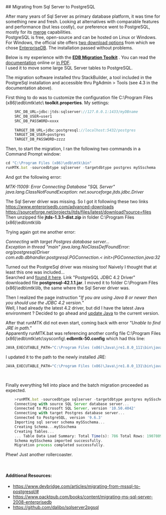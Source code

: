 <div markdown=1>
## Migrating from Sql Server to PostgreSQL


After many years of Sql Server as primary database platform, it was time for something new and fresh. Looking at alternatives with comparable features and performance (but less costly), our preference went to PostgreSQL, mostly for its [merge](https://www.postgresql.org/docs/current/static/sql-insert.html) capabilities.  
PostgreSQL is free, open-source and can be hosted on Linux or Windows. For Windows, the official site offers [two download options](https://www.postgresql.org/download/windows/) from which we chose [EnterpriseDB](http://www.enterprisedb.com/products/pgdownload.do#windows).  The installation passed without problems.

Below is my experience with the [**EDB Migration Toolkit**](https://www.enterprisedb.com/products/edb-postgres-platform/edb-migration-toolkit) . 
You can 
read the [documentation](https://www.enterprisedb.com/resources/edb-product-documentation/edb-postgres-migration-toolkit-guide-96) online or [in PDF](https://get.enterprisedb.com/docs/EDB_Postgres_Migration_Guide_v50.0.3.pdf).  
I used it to move some large SQL Server tables to PostgreSQL.

The migration software installed thru StackBuilder, a tool included in the PostgreSql installation and accessible thru PgAdmin > Tools (see 4.3 in the documentation above).

First thing to do was to customize the configuration file C:\Program Files (x86)\edb\mtk\etc\ **toolkit.properties**. My settings:
```javascript
	SRC_DB_URL=jdbc:jtds:sqlserver://127.0.0.1:1433/myDBname
	SRC_DB_USER=user1
	SRC_DB_PASSWORD=xxxx
	
	TARGET_DB_URL=jdbc:postgresql://localhost:5432/postgres
	TARGET_DB_USER=postgres
	TARGET_DB_PASSWORD=zzzz
```
Then, to start the migration, I ran the following two commands in a Command Prompt window:
```javascript
cd "C:\Program Files (x86)\edb\mtk\bin"  
runMTK.bat -sourcedbtype sqlserver -targetdbtype postgres mySSschema
```
And got the following error:

_MTK-11009: Error Connecting Database "SQL Server"_  
_java.lang.ClassNotFoundException: net.sourceforge.jtds.jdbc.Driver_

The Sql Server driver was missing.  So I got it following these two links
https://www.enterprisedb.com/advanced-downloads
https://sourceforge.net/projects/jtds/files/latest/download?source=files  
Then unzipped file __jtds-1.3.1-dist.zip__ in folder C:\Program Files (x86)\edb\mtk\lib	

Trying again got me another error:

_Connecting with target Postgres database server...  
Exception in thread "main" java.lang.NoClassDefFoundError: org/postgresql/Driver  
 com.edb.dbhandler.postgresql.PGConnection.< init>(PGConnection.java:32_

Turned out the PostgreSql driver was missing too!  Naively I thought that at least this one was included...  
Searched and [found it here](https://jdbc.postgresql.org/download.html). Link "PostgreSQL JDBC 4.2 Driver" downloaded file __postgresql-42.1.1.jar__.
I moved it to folder C:\Program Files (x86)\edb\mtk\lib, the same where the Sql Server driver was.

Then I realized the page instruction "_If you are using Java 8 or newer then you should use the JDBC 4.2 version._"  
Well, I had already the latest 4.2 driver, but did I have the latest Java environment ?
Decided to go ahead and [update Java](https://www.java.com/en/download/) to the current version.

After that runMTK did not even start, coming back with error _"Unable to find JRE in path."_  
Apparently runMTK.bat was referencing another config file C:\Program Files (x86)\edb\mtk\etc\sysconfig\ **edbmtk-50.config**
which had this line:
```javascript
JAVA_EXECUTABLE_PATH="C:\Program Files (x86)\Java\jre1.8.0_111\bin\java.exe"
```
I updated it to the path to the newly installed JRE:
```javascript
JAVA_EXECUTABLE_PATH="C:\Program Files (x86)\Java\jre1.8.0_131\bin\java.exe"
``` 
&nbsp;

Finally everything fell into place and the batch migration proceeded as expected.
```javascript
	>runMTK.bat -sourcedbtype sqlserver -targetdbtype postgres mySSschema
	Connecting with source SQL Server database server...
	Connected to Microsoft SQL Server, version '10.50.4042'
	Connecting with target Postgres database server...
	Connected to PostgreSQL, version '9.6.3'
	Importing sql server schema mySSschema...
	Creating Schema...mySSschema
	Creating Tables...
	... Table Data Load Summary: Total Time(s): 786 Total Rows: 19078096 Total Size(MB): 1155 ...
	Schema mySSschema imported successfully.
	Migration process completed successfully.
```
Phew! Just another rollercoaster.

&nbsp;

#### Additional Resources:

* https://www.devbridge.com/articles/migrating-from-mssql-to-postgresql/#
* https://www.packtpub.com/books/content/migrating-ms-sql-server-2008-enterprisedb
* https://github.com/dalibo/sqlserver2pgsql

&nbsp;

&nbsp;

</div>